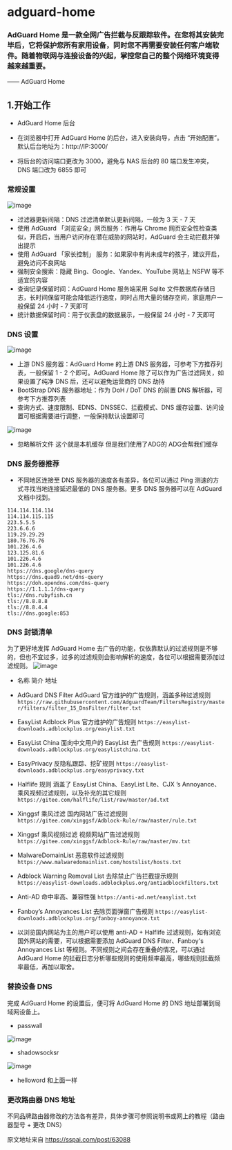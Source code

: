 # adguard-home
### AdGuard Home 是一款全网广告拦截与反跟踪软件。在您将其安装完毕后，它将保护您所有家用设备，同时您不再需要安装任何客户端软件。随着物联网与连接设备的兴起，掌控您自己的整个网络环境变得越来越重要。    
—— AdGuard Home

## 1.开始工作
- AdGuard Home 后台
- 在浏览器中打开 AdGuard Home 的后台，进入安装向导，点击 “开始配置”。默认后台地址为：​http://IP:3000/​

- 将后台的访问端口更改为 3000，避免与 NAS 后台的 80 端口发生冲突，DNS 端口改为 6855 即可

### 常规设置

![image](https://user-images.githubusercontent.com/74764072/165744269-2f235cac-9d79-42bf-9083-7822463819fe.png)

- 过滤器更新间隔：DNS 过滤清单默认更新间隔，一般为 3 天 - 7 天
- 使用 AdGuard 「浏览安全」网页服务：作用与 Chrome 网页安全性检查类似，开启后，当用户访问存在潜在威胁的网站时，AdGuard 会主动拦截并弹出提示
- 使用 AdGuard 「家长控制」 服务：如果家中有尚未成年的孩子，建议开启，避免访问不良网站
- 强制安全搜索：隐藏 Bing、Google、Yandex、YouTube 网站上 NSFW 等不适宜的内容
- 查询记录保留时间：AdGuard Home 服务端采用 Sqlite 文件数据库存储日志，长时间保留可能会降低运行速度，同时占用大量的储存空间，家庭用户一般保留 24 小时 - 7 天即可
- 统计数据保留时间：用于仪表盘的数据展示，一般保留 24 小时 - 7 天即可

### DNS 设置

![image](https://user-images.githubusercontent.com/74764072/165744440-7511089d-99a7-4387-a696-0eafd992707d.png)

- 上游 DNS 服务器：AdGuard Home 的上游 DNS 服务器，可参考下方推荐列表，一般保留 1 - 2 个即可。AdGuard Home 除了可以作为广告过滤网关，如果设置了纯净 DNS 后，还可以避免运营商的 DNS 劫持
- BootStrap DNS 服务器地址：作为 DoH / DoT DNS 的前置 DNS 解析器，可参考下方推荐列表
- 查询方式、速度限制、EDNS、DNSSEC、拦截模式、DNS 缓存设置、访问设置可根据需要进行调整，一般保持默认设置即可

![image](https://user-images.githubusercontent.com/74764072/165878997-4f612814-68d5-4800-a1bc-f5968eb59ed0.png)
- 忽略解析文件 这个就是本机缓存 但是我们使用了ADG的 ADG会帮我们缓存
### DNS 服务器推荐
- 不同地区连接至 DNS 服务器的速度各有差异，各位可以通过 Ping 测速的方式寻找当地连接延迟最低的 DNS 服务器。更多 DNS 服务器可以在 AdGuard 文档中找到。
```
114.114.114.114
114.114.115.115
223.5.5.5
223.6.6.6
119.29.29.29
180.76.76.76
101.226.4.6
123.125.81.6
101.226.4.6
101.226.4.6
https://dns.google/dns-query
https://dns.quad9.net/dns-query
https://doh.opendns.com/dns-query
https://1.1.1.1/dns-query
tls://dns.rubyfish.cn
tls://8.8.8.8
tls://8.8.4.4
tls://dns.google:853
```

### DNS 封锁清单
为了更好地发挥 AdGuard Home 去广告的功能，仅依靠默认的过滤规则是不够的，但也不宜过多，过多的过滤规则会影响解析的速度，各位可以根据需要添加过滤规则。
![image](https://user-images.githubusercontent.com/74764072/165744929-35204abf-d8ec-4579-8119-154c28a7c952.png)

- 名称	简介	地址
- AdGuard DNS Filter	AdGuard 官方维护的广告规则，涵盖多种过滤规则	```https://raw.githubusercontent.com/AdguardTeam/FiltersRegistry/master/filters/filter_15_DnsFilter/filter.txt```
- EasyList	Adblock Plus 官方维护的广告规则	```https://easylist-downloads.adblockplus.org/easylist.txt```
- EasyList China	面向中文用户的 EasyList 去广告规则	```https://easylist-downloads.adblockplus.org/easylistchina.txt```
- EasyPrivacy	反隐私跟踪、挖矿规则	```https://easylist-downloads.adblockplus.org/easyprivacy.txt```
- Halflife 规则	涵盖了 EasyList China、EasyList Lite、CJX ’s Annoyance、乘风视频过滤规则，以及补充的其它规则	```https://gitee.com/halflife/list/raw/master/ad.txt```
- Xinggsf 乘风过滤	国内网站广告过滤规则	```https://gitee.com/xinggsf/Adblock-Rule/raw/master/rule.txt```
- Xinggsf 乘风视频过滤	视频网站广告过滤规则	```https://gitee.com/xinggsf/Adblock-Rule/raw/master/mv.txt```
- MalwareDomainList	恶意软件过滤规则	```https://www.malwaredomainlist.com/hostslist/hosts.txt```
- Adblock Warning Removal List	去除禁止广告拦截提示规则	```https://easylist-downloads.adblockplus.org/antiadblockfilters.txt```
- Anti-AD	命中率高、兼容性强	```https://anti-ad.net/easylist.txt```
- Fanboy’s Annoyances List	去除页面弹窗广告规则	```https://easylist-downloads.adblockplus.org/fanboy-annoyance.txt```

- 以浏览国内网站为主的用户可以使用 anti-AD + Halflife 过滤规则，如有浏览国外网站的需要，可以根据需要添加 AdGuard DNS Filter、Fanboy's Annoyances List 等规则。不同规则之间会存在重叠的情况，可以通过 AdGuard Home 的拦截日志分析哪些规则的使用频率最高，哪些规则拦截频率最低，再加以取舍。

### 替换设备 DNS
完成 AdGuard Home 的设置后，便可将 AdGuard Home 的 DNS 地址部署到局域网设备上。

- passwall

![image](https://user-images.githubusercontent.com/74764072/165879116-07f24f2d-55f8-4565-8bce-7e3b80f70c26.png)

- shadowsocksr

![image](https://user-images.githubusercontent.com/74764072/165879433-73810d04-bd3e-40f9-b87c-bf6c41ff6a63.png)


- helloword
和上面一样

### 更改路由器 DNS 地址
不同品牌路由器修改的方法各有差异，具体步骤可参照说明书或网上的教程（路由器型号 + 更改 DNS）

原文地址来自 https://sspai.com/post/63088
